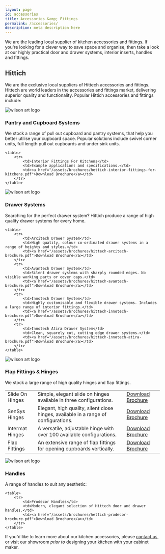 ```yaml
---
layout: page
id: accessories
title: Accessories &amp; Fittings
permalink: /accessories/
description: meta description here
---
```


We are the leading local supplier of kitchen accessories and fittings. If you're looking for a clever way to save space and organise, then take a look at our highly practical door and drawer systems, interior inserts, handles and fittings.

## Hittich

We are the exclusive local suppliers of Hittech accessories and fittings. Hittech are world leaders in the accessories and fittings market, delivering superior quality and functionality. Popular Hittich accessories and fittings include:

<div class="row brand">
  <div class="col-1-3">
    <img src="http://placehold.it/400x400" alt="wilson art logo">
  </div>
  <div class="col-2-3">
    <h3>Pantry and Cupboard Systems</h3>
    <p>We stock a range of pull out cupboard and pantry systems, that help you better utilise your cupboard space. Popular solutions include swivel corner units, full length pull out cupboards and under sink units.</p>

    <table>
        <tr>
            <td>Interior Fittings For Kitchens</td>
            <td>Example applications and specifications.</td>
            <td><a href="/assets/brochures/hettich-interior-fittings-for-kitchens.pdf">Download Brochure</a></td>
        </tr>
    </table>

  </div>
</div>

<div class="row brand">
  <div class="col-1-3">
    <img src="http://placehold.it/400x400" alt="wilson art logo">
  </div>
  <div class="col-2-3">
    <h3>Drawer Systems</h3>
    <p>Searching for the perfect drawer system? Hittich produce a range of high quality drawer systems for every home.</p>

    <table>
        <tr>
            <td>Arcitech Drawer System</td>
            <td>High quality, colour co-ordinated drawer systems in a range of heights and styles.</td>
            <td><a href="/assets/brochures/hittech-arcitech-brochure.pdf">Download Brochure</a></td>
        </tr>
        <tr>
            <td>Avantech Drawer System</td>
            <td>Silent drawer systems with sharply rounded edges. No visible working parts or cover caps.</td>
            <td><a href="/assets/brochures/hittech-avantech-brochure.pdf">Download Brochure</a></td>
        </tr>
        <tr>
            <td>Innotech Drawer System</td>
            <td>Highly customisable and flexible drawer systems. Includes a large range of interior fittings.</td>
            <td><a href="/assets/brochures/hittech-innotech-brochure.pdf">Download Brochure</a></td>
        </tr>
        <tr>
            <td>Innotech Atira Drawer System</td>
            <td>Clean, squarely cut, cutting edge drawer systems.</td>
            <td><a href="/assets/brochures/hittech-innotech-atira-brochure.pdf">Download Brochure</a></td>
        </tr>
    </table>
  </div>
</div>

<div class="row brand">
  <div class="col-1-3">
    <img src="http://placehold.it/400x400" alt="wilson art logo">
  </div>
  <div class="col-2-3">
    <h3>Flap Fittings &amp; Hinges</h3>
    <p>We stock a large range of high quality hinges and flap fittings.</p>
    <table>
        <tr>
            <td>Slide On Hinges</td>
            <td>Simple, elegant slide on hinges available in three configurations.</td>
            <td><a href="/assets/brochures/hittech-slideon-hinges-brochure.pdf">Download Brochure</a></td>
        </tr>
        <tr>
            <td>SenSys Hinges</td>
            <td>Elegant, high quality, silent close hinges, available in a range of configurations.</td>
            <td><a href="/assets/brochures/hittech-sensys-hinges-brochure.pdf">Download Brochure</a></td>
        </tr>
        <tr>
            <td>Intermat Hinges</td>
            <td>A versatile, adjustable hinge with over 100 available configurations.</td>
            <td><a href="/assets/brochures/hittech-intermat-hinges-brochure.pdf">Download Brochure</a></td>
        </tr>
        <tr>
            <td>Flap Fittings</td>
            <td>An extensive range of flap fittings for opening cupboards vertically.</td>
            <td><a href="/assets/brochures/hittech-flap-fittings-brochure.pdf">Download Brochure</a></td>
        </tr>
    </table>    
  </div>
</div>

<div class="row brand">
  <div class="col-1-3">
    <img src="http://placehold.it/400x400" alt="wilson art logo">
  </div>
  <div class="col-2-3">
    <h3>Handles</h3>
    <p>A range of handles to suit any aesthetic:</p>

    <table>
        <tr>
            <td>Prodecor Handles</td>
            <td>Modern, elegant selection of Hittech door and drawer handles.</td>
            <td><a href="/assets/brochures/hettich-prodecor-brochure.pdf">Download Brochure</a></td>
        </tr>
    </table>   
  </div>
</div>

If you'd like to learn more about our kitchen accessories, please [contact us](/contact-us/), or visit our showroom *prior to* designing your kitchen with your cabinet maker.
